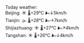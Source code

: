 Today weather:  
Beijing: ☀️   🌡️+29°C 🌬️↓5km/h  
Tianjin: 🌫  🌡️+28°C 🌬️→7km/h  
Shijiazhuang: ☀️   🌡️+27°C 🌬️↗4km/h  
Tangshan: ☀️   🌡️+26°C 🌬️↓4km/h  
